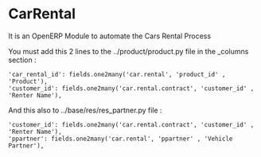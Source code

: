 CarRental
=========

It is an OpenERP Module to automate the Cars Rental Process

You must add this 2 lines to the ../product/product.py file in the _columns section :

    'car_rental_id': fields.one2many('car.rental', 'product_id' , 'Product'),
  	'customer_id': fields.one2many('car.rental.contract', 'customer_id' , 'Renter Name'),
    
    
And this also to ../base/res/res_partner.py file :

    'customer_id': fields.one2many('car.rental.contract', 'customer_id' , 'Renter Name'),
    'ppartner': fields.one2many('car.rental', 'ppartner' , 'Vehicle Partner'),
